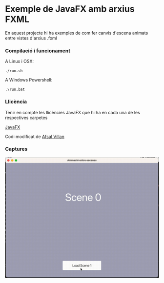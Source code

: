# Exemple de JavaFX amb arxius FXML #

En aquest projecte hi ha exemples de com fer canvis d'escena animats entre vistes d'arxius .fxml

### Compilació i funcionament ###

A Linux i OSX:

```
./run.sh
```

A Windows Powershell:

```
.\run.bat
```

### Llicència ###

Tenir en compte les llicències JavaFX que hi ha en cada una de les respectives carpetes

[JavaFX](https://openjdk.org/projects/openjfx/)

Codi modificat de [Afsal Villan](https://github.com/afsalashyana/JavaFX-Tutorial-Codes/tree/master/JavaFX%20Scene%20Transition)


### Captures ###

![Screenshot](./assets/screenshot.gif)

